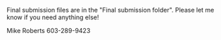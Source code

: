 Final submission files are in the "Final submission folder".  Please let me know if you need anything else!

Mike Roberts
603-289-9423
